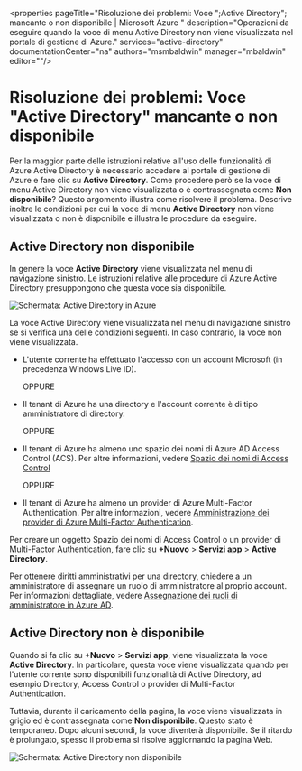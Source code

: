 <properties
   pageTitle="Risoluzione dei problemi: Voce ";Active Directory"; mancante o non disponibile | Microsoft Azure "
   description="Operazioni da eseguire quando la voce di menu Active Directory non viene visualizzata nel portale di gestione di Azure."
   services="active-directory"
   documentationCenter="na"
   authors="msmbaldwin"
   manager="mbaldwin"
   editor=""/> 

<tags
   ms.service="active-directory"
   ms.devlang="na"
   ms.topic="article"
   ms.tgt_pltfrm="na"
   ms.workload="identity"
   ms.date="09/16/2016"
   ms.author="mbaldwin"/> 

# Risoluzione dei problemi: Voce "Active Directory" mancante o non disponibile

Per la maggior parte delle istruzioni relative all'uso delle funzionalità di Azure Active Directory è necessario accedere al portale di gestione di Azure e fare clic su **Active Directory**. Come procedere però se la voce di menu Active Directory non viene visualizzata o è contrassegnata come **Non disponibile**? Questo argomento illustra come risolvere il problema. Descrive inoltre le condizioni per cui la voce di menu **Active Directory** non viene visualizzata o non è disponibile e illustra le procedure da eseguire.

## Active Directory non disponibile

In genere la voce **Active Directory** viene visualizzata nel menu di navigazione sinistro. Le istruzioni relative alle procedure di Azure Active Directory presuppongono che questa voce sia disponibile.

![Schermata: Active Directory in Azure](./media/active-directory-troubleshooting/typical-view.png)

La voce Active Directory viene visualizzata nel menu di navigazione sinistro se si verifica una delle condizioni seguenti. In caso contrario, la voce non viene visualizzata.

* L'utente corrente ha effettuato l'accesso con un account Microsoft (in precedenza Windows Live ID).

    OPPURE

* Il tenant di Azure ha una directory e l'account corrente è di tipo amministratore di directory.

    OPPURE

* Il tenant di Azure ha almeno uno spazio dei nomi di Azure AD Access Control (ACS). Per altre informazioni, vedere [Spazio dei nomi di Access Control](https://msdn.microsoft.com/library/azure/gg185908.aspx)

    OPPURE

* Il tenant di Azure ha almeno un provider di Azure Multi-Factor Authentication. Per altre informazioni, vedere [Amministrazione dei provider di Azure Multi-Factor Authentication](../multi-factor-authentication/multi-factor-authentication-get-started-cloud.md).

Per creare un oggetto Spazio dei nomi di Access Control o un provider di Multi-Factor Authentication, fare clic su **+Nuovo** > **Servizi app** > **Active Directory**.

Per ottenere diritti amministrativi per una directory, chiedere a un amministratore di assegnare un ruolo di amministratore al proprio account. Per informazioni dettagliate, vedere [Assegnazione dei ruoli di amministratore in Azure AD](active-directory-assign-admin-roles.md).

## Active Directory non è disponibile

Quando si fa clic su **+Nuovo** > **Servizi app**, viene visualizzata la voce **Active Directory**. In particolare, questa voce viene visualizzata quando per l'utente corrente sono disponibili funzionalità di Active Directory, ad esempio Directory, Access Control o provider di Multi-Factor Authentication.

Tuttavia, durante il caricamento della pagina, la voce viene visualizzata in grigio ed è contrassegnata come **Non disponibile**. Questo stato è temporaneo. Dopo alcuni secondi, la voce diventerà disponibile. Se il ritardo è prolungato, spesso il problema si risolve aggiornando la pagina Web.

![Schermata: Active Directory non disponibile](./media/active-directory-troubleshooting/not-available.png)

<!---HONumber=AcomDC_0921_2016-->